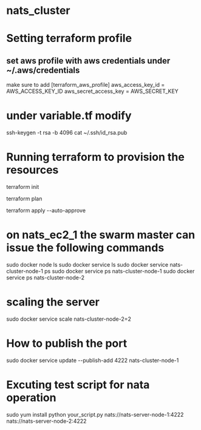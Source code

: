 # nats_cluster

# Setting terraform profile 
## set aws profile with aws credentials under ~/.aws/credentials 
  make sure to add 
 [terraform_aws_profile]
  aws_access_key_id =  AWS_ACCESS_KEY_ID
  aws_secret_access_key =  AWS_SECRET_KEY 

# under variable.tf  modify  
ssh-keygen -t rsa -b 4096
cat ~/.ssh/id_rsa.pub

# Running terraform to provision the resources 
terraform init 

terraform plan  

terraform apply --auto-approve   


# on nats_ec2_1 the swarm master can issue the following commands
sudo docker node ls
sudo docker service ls
sudo docker service nats-cluster-node-1 ps
sudo docker service ps nats-cluster-node-1 
sudo docker service ps nats-cluster-node-2 

# scaling the server 
sudo docker service scale  nats-cluster-node-2=2 

# How to publish the port 
sudo docker service update --publish-add 4222 nats-cluster-node-1


# Excuting test script for nata operation 
sudo yum install 
python your_script.py nats://nats-server-node-1:4222 nats://nats-server-node-2:4222

